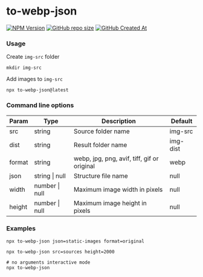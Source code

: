 # to-webp-json

[![NPM Version](https://img.shields.io/npm/v/to-webp-json?style=flat&logo=npm&label=version&color=cb3837)](https://www.npmjs.com/package/to-webp-json)
[![GitHub repo size](https://img.shields.io/github/repo-size/astrotrain55/to-webp-json?style=flat&logo=github)](https://github.com/astrotrain55/to-webp-json)
[![GitHub Created At](https://img.shields.io/github/created-at/astrotrain55/to-webp-json?style=flat&logo=github)](https://github.com/astrotrain55/to-webp-json)

### Usage

Create `img-src` folder

```shell
mkdir img-src
```

Add images to `img-src`

```shell
npx to-webp-json@latest
```

### Command line options

| Param  | Type           | Description                                 | Default  |
| ------ | -------------- | ------------------------------------------- | -------- |
| src    | string         | Source folder name                          | img-src  |
| dist   | string         | Result folder name                          | img-dist |
| format | string         | webp, jpg, png, avif, tiff, gif or original | webp     |
| json   | string \| null | Structure file name                         | null     |
| width  | number \| null | Maximum image width in pixels               | null     |
| height | number \| null | Maximum image height in pixels              | null     |

### Examples

```shell
npx to-webp-json json=static-images format=original
```

```shell
npx to-webp-json src=sources height=2000
```

```shell
# no arguments interactive mode
npx to-webp-json
```
